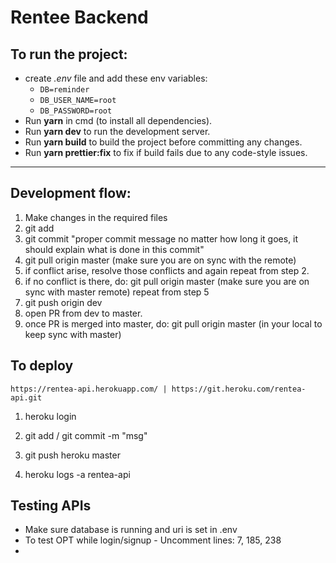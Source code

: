 # Rentee Backend

## To run the project: 

* create *.env* file and add these env variables: 
    - `DB=reminder`
    - `DB_USER_NAME=root`
    - `DB_PASSWORD=root`
* Run **yarn** in cmd (to install all dependencies).
* Run **yarn dev** to run the development server.
* Run **yarn build** to build the project before committing any changes.
* Run **yarn prettier:fix** to fix if build fails due to any code-style issues.

---

## Development flow:

1. Make changes in the required files
2. git add <only those files which are changed>
3. git commit "proper commit message no matter how long it goes, it should explain what is done in this commit"
4. git pull origin master (make sure you are on sync with the remote)
5. if conflict arise, resolve those conflicts and again repeat from step 2.
6. if no conflict is there, do:
    git pull origin master (make sure you are on sync with master remote)
    repeat from step 5
7. git push origin dev
8. open PR from dev to master. 
9. once PR is merged into master, do:
    git pull origin master (in your local to keep sync with master)


## To deploy

`https://rentea-api.herokuapp.com/ | https://git.heroku.com/rentea-api.git`

1. heroku login
2. git add / git commit -m "msg"
3. git push heroku master

4. heroku logs -a rentea-api

## Testing APIs

* Make sure database is running and uri is set in .env
* To test OPT while login/signup - Uncomment lines: 7, 185, 238
* 
